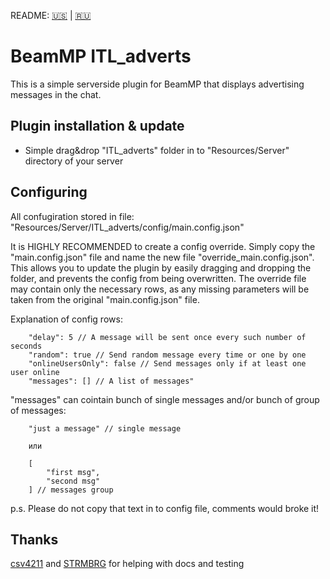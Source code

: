 README: [🇺🇸](/README.md) | [🇷🇺](/README.ru.md)

# BeamMP ITL_adverts

This is a simple serverside plugin for BeamMP that displays advertising messages in the chat.

## Plugin installation & update

- Simple drag&drop "ITL_adverts" folder in to "Resources/Server" directory of your server

## Configuring

All confugiration stored in file: "Resources/Server/ITL_adverts/config/main.config.json"

It is HIGHLY RECOMMENDED to create a config override. Simply copy the "main.config.json" file and name the new file "override_main.config.json". This allows you to update the plugin by easily dragging and dropping the folder, and prevents the config from being overwritten. The override file may contain only the necessary rows, as any missing parameters will be taken from the original "main.config.json" file.

Explanation of config rows:
```
    "delay": 5 // A message will be sent once every such number of seconds
    "random": true // Send random message every time or one by one
    "onlineUsersOnly": false // Send messages only if at least one user online
    "messages": [] // A list of messages"
```
"messages" can cointain bunch of single messages and/or bunch of group of messages:
```
    "just a message" // single message

    или

    [
        "first msg",
        "second msg"
    ] // messages group
```
p.s. Please do not copy that text in to config file, comments would broke it!

## Thanks

[csv4211](https://github.com/csv4211) and [STRMBRG](https://github.com/STRMBRG) for helping with docs and testing
